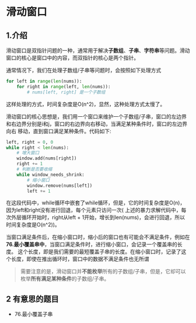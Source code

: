 # 滑动窗口

## 1.介绍

滑动窗口是双指针问题的一种，通常用于解决**子数组**、**子串**、**字符串**等问题。滑动窗口的核心是窗口中的内容，而双指针的核心是两个指针。

通常情况下，我们在处理子数组/子串等问题时，会按照如下处理方式

```python
for left in range(len(nums)):
    for right in range(left, len(nums)):
        # nums[left, right] 是一个子数组

```

这样处理的方式，时间复杂度是O(n^2)，显然，这种处理方式太慢了。

滑动窗口的核心思想是，我们用一个窗口来维护一个子数组/子串，窗口的左边界和右边界分别是i和j，窗口的右边界向右移动，当满足某种条件时，窗口的左边界向右
移动，直到窗口满足某种条件。代码如下:

```python
left, right = 0, 0
while right < len(nums):
    # 增大窗口
    window.add(nums[right])
    right += 1
    # 判断是否要收缩
    while window_needs_shrink:
        # 缩小窗口
        window.remove(nums[left])
        left += 1

```

在这段代码中，while循环中嵌套了while循环，但是，它的时间复杂度是O(n)，因为left和right没有进行回退，每个元素只访问一次(
上述的暴力求解代码中，每次外层循环开始时，right从left + 1开始，增长到len(nums)，会进行回退，所以时间复杂度是O(n^2))。

当窗口满足条件后，在缩小窗口时，缩小后的窗口也有可能会不满足条件，例如在**76.最小覆盖串中**，当窗口满足条件时，进行缩小窗口，会记录一个覆盖串的长度。
这个长度，即是我们需要的最短覆盖子串的长度。在缩小窗口时，记录了这个长度，即使在推出循环时，窗口中的数据不满足条件也无所谓

> 需要注意的是，滑动窗口并**不能枚举**所有的子数组/子串，但是，它却可以枚举**所有满足某种条件**的子数组/子串。

## 2 有意思的题目
- 76.最小覆盖子串